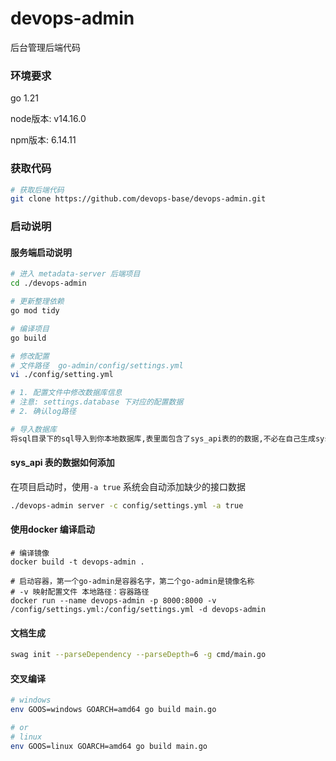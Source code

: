 # devops-admin

后台管理后端代码

### 环境要求

go 1.21

node版本: v14.16.0

npm版本: 6.14.11


### 获取代码

```bash
# 获取后端代码
git clone https://github.com/devops-base/devops-admin.git

```

### 启动说明

#### 服务端启动说明

```bash
# 进入 metadata-server 后端项目
cd ./devops-admin

# 更新整理依赖
go mod tidy

# 编译项目
go build

# 修改配置 
# 文件路径  go-admin/config/settings.yml
vi ./config/setting.yml 

# 1. 配置文件中修改数据库信息 
# 注意: settings.database 下对应的配置数据
# 2. 确认log路径

# 导入数据库
将sql目录下的sql导入到你本地数据库,表里面包含了sys_api表的的数据,不必在自己生成sys_api表的数据.
```

#### sys_api 表的数据如何添加

在项目启动时，使用`-a true` 系统会自动添加缺少的接口数据
```bash
./devops-admin server -c config/settings.yml -a true
```

#### 使用docker 编译启动

```shell
# 编译镜像
docker build -t devops-admin .

# 启动容器，第一个go-admin是容器名字，第二个go-admin是镜像名称
# -v 映射配置文件 本地路径：容器路径
docker run --name devops-admin -p 8000:8000 -v /config/settings.yml:/config/settings.yml -d devops-admin
```

#### 文档生成

```bash
swag init --parseDependency --parseDepth=6 -g cmd/main.go
```

#### 交叉编译

```bash
# windows
env GOOS=windows GOARCH=amd64 go build main.go

# or
# linux
env GOOS=linux GOARCH=amd64 go build main.go
```